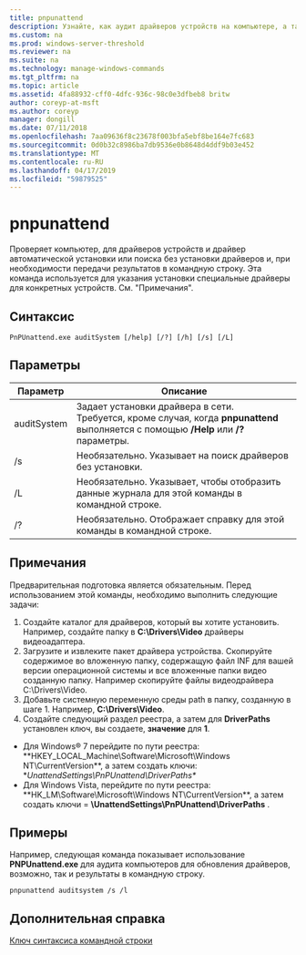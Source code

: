 ```yaml
---
title: pnpunattend
description: Узнайте, как аудит драйверов устройств на компьютере, а также выполнять драйвер автоматической установки.
ms.custom: na
ms.prod: windows-server-threshold
ms.reviewer: na
ms.suite: na
ms.technology: manage-windows-commands
ms.tgt_pltfrm: na
ms.topic: article
ms.assetid: 4fa88932-cff0-4dfc-936c-98c0e3dfbeb8 britw
author: coreyp-at-msft
ms.author: coreyp
manager: dongill
ms.date: 07/11/2018
ms.openlocfilehash: 7aa09636f8c23678f003bfa5ebf8be164e7fc683
ms.sourcegitcommit: 0d0b32c8986ba7db9536e0b8648d4ddf9b03e452
ms.translationtype: MT
ms.contentlocale: ru-RU
ms.lasthandoff: 04/17/2019
ms.locfileid: "59879525"
---
```

# <a name="pnpunattend"></a>pnpunattend

Проверяет компьютер, для драйверов устройств и драйвер автоматической установки или поиска без установки драйверов и, при необходимости передачи результатов в командную строку. Эта команда используется для указания установки специальные драйверы для конкретных устройств. См. "Примечания".

## <a name="syntax"></a>Синтаксис

```
PnPUnattend.exe auditSystem [/help] [/?] [/h] [/s] [/L]
```

## <a name="parameters"></a>Параметры

|Параметр|Описание|
|---------|-----------|
|auditSystem|Задает установки драйвера в сети.</br>Требуется, кроме случая, когда **pnpunattend** выполняется с помощью **/Help** или **/?** параметры.|
|/s|Необязательно. Указывает на поиск драйверов без установки.|
|/L|Необязательно. Указывает, чтобы отобразить данные журнала для этой команды в командной строке.|
|/?|Необязательно. Отображает справку для этой команды в командной строке.|

## <a name="remarks"></a>Примечания

Предварительная подготовка является обязательным. Перед использованием этой команды, необходимо выполнить следующие задачи:

1.  Создайте каталог для драйверов, который вы хотите установить. Например, создайте папку в **C:\Drivers\Video** драйверы видеоадаптера.
2.  Загрузите и извлеките пакет драйвера устройства. Скопируйте содержимое во вложенную папку, содержащую файл INF для вашей версии операционной системы и все вложенные папки видео созданную папку. Например скопируйте файлы видеодрайвера C:\Drivers\Video.
3.  Добавьте системную переменную среды path в папку, созданную в шаге 1. Например, **C:\Drivers\Video**.
4.  Создайте следующий раздел реестра, а затем для **DriverPaths** установлен ключ, вы создаете, **значение** для **1**.
-   Для Windows® 7 перейдите по пути реестра: **HKEY_LOCAL_Machine\Software\Microsoft\Windows NT\CurrentVersion\**, а затем создать ключи: **UnattendSettings\PnPUnattend\DriverPaths\**
-   Для Windows Vista, перейдите по пути реестра: **HK_LM\Software\Microsoft\Windows NT\CurrentVersion\**, а затем создать ключи = **\UnattendSettings\PnPUnattend\DriverPaths** .

## <a name="examples"></a>Примеры

Например, следующая команда показывает использование **PNPUnattend.exe** для аудита компьютеров для обновления драйверов, возможно, так и результаты в командную строку.

```
pnpunattend auditsystem /s /l 
```

## <a name="additional-references"></a>Дополнительная справка

[Ключ синтаксиса командной строки](command-line-syntax-key.md)